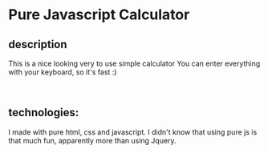<h1> Pure Javascript Calculator </h1>


## description 
This is a nice looking very to use simple calculator
  You can enter everything with your keyboard, so it's fast :)

<br>


## technologies:
I made with pure html, css and javascript. I didn't know that using pure js is that much fun, apparently more than using Jquery.
